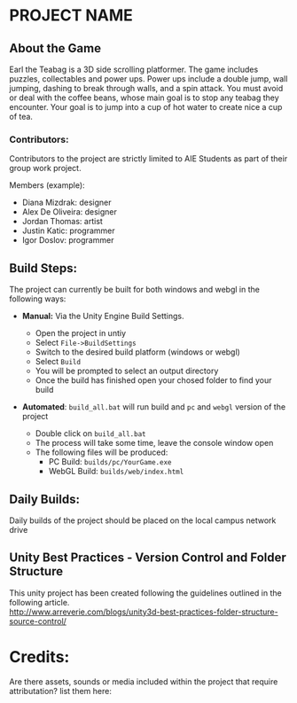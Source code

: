 # PROJECT NAME

## About the Game
Earl the Teabag is a 3D side scrolling platformer. The game includes puzzles, collectables and power ups. Power ups include a double jump, wall jumping, dashing to break through walls, and a spin attack. You must avoid or deal with the coffee beans, whose main goal is to stop any teabag they encounter. Your goal is to jump into a cup of hot water to create nice a cup of tea.  

### Contributors:
Contributors to the project are strictly limited to AIE Students as part of their group work project.

Members (example):
 - Diana Mizdrak: designer
 - Alex De Oliveira: designer
 - Jordan Thomas: artist
 - Justin Katic: programmer
 - Igor Doslov: programmer


## Build Steps:
The project can currently be built for both windows and webgl in the following ways:

* **Manual:** Via the Unity Engine Build Settings.
  * Open the project in untiy
  * Select `File->BuildSettings`
  * Switch to the desired build platform (windows or webgl)
  * Select `Build`
  * You will be prompted to select an output directory
  * Once the build has finished open your chosed folder to find your build

* **Automated**: `build_all.bat` will run build and `pc` and `webgl` version of the project
  * Double click on `build_all.bat`
  * The process will take some time, leave the console window open
  * The following files will be produced:
    * PC Build: `builds/pc/YourGame.exe` 
    * WebGL Build: `builds/web/index.html`

## Daily Builds:
Daily builds of the project should be placed on the local campus network drive

## Unity Best Practices - Version Control and Folder Structure

This unity project has been created following the guidelines outlined in the following article.<br/>
http://www.arreverie.com/blogs/unity3d-best-practices-folder-structure-source-control/

# Credits:
 Are there assets, sounds or media included within the project that require attributation? list them here:
